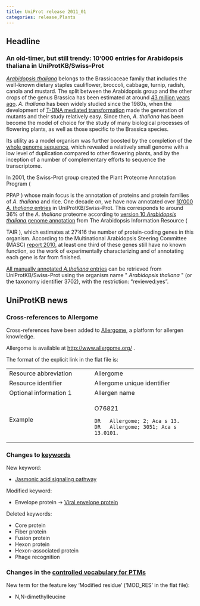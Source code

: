 ```yaml
---
title: UniProt release 2011_01
categories: release,Plants
---
```


## Headline

### An old-timer, but still trendy: 10’000 entries for Arabidopsis thaliana in UniProtKB/Swiss-Prot

[*Arabidopsis thaliana*](http://www.uniprot.org/taxonomy/3702) belongs to the Brassicaceae family that includes the well-known dietary staples cauliflower, broccoli, cabbage, turnip, radish, canola and mustard. The split between the Arabidopsis group and the other crops of the genus Brassica has been estimated at around [43 million years ago](http://www.ncbi.nlm.nih.gov/pubmed/20921408). *A. thaliana* has been widely studied since the 1980s, when the development of [T-DNA mediated transformation](http://www.ncbi.nlm.nih.gov/pubmed/16453562) made the generation of mutants and their study relatively easy. Since then, *A. thaliana* has been become the model of choice for the study of many biological processes of flowering plants, as well as those specific to the Brassica species.

Its utility as a model organism was further boosted by the completion of the [whole genome sequence](http://www.ncbi.nlm.nih.gov/pubmed/11130711), which revealed a relatively small genome with a low level of duplication compared to other flowering plants, and by the inception of a number of complementary efforts to sequence the transcriptome.

In 2001, the Swiss-Prot group created the Plant Proteome Annotation Program (

PPAP ) whose main focus is the annotation of proteins and protein families of *A. thaliana* and rice. One decade on, we have now annotated over [10’000 *A. thaliana* entries](http://www.uniprot.org/uniprot/?query=organism:3702+AND+reviewed:yes) in UniProtKB/Swiss-Prot. This corresponds to around 36% of the *A. thaliana* proteome according to [version 10 *Arabidopsis thaliana* genome annotation](http://www.arabidopsis.org/doc/news/breaking_news/140) from The Arabidopsis Information Resource (

TAIR ), which estimates at 27’416 the number of protein-coding genes in this organism. According to the Multinational Arabidopsis Steering Committee (MASC) [report 2010](http://www.arabidopsis.org/portals/masc/masc_docs/masc_reports.jsp), at least one third of these genes still have no known function, so the work of experimentally characterizing and of annotating each gene is far from finished.

[All manually annotated *A.thaliana* entries](http://www.uniprot.org/uniprot/?query=organism:3702+AND+reviewed:yes) can be retrieved from UniProtKB/Swiss-Prot using the organism name " *Arabidopsis thaliana* " (or the taxonomy identifier 3702), with the restriction: “reviewed:yes”.

## UniProtKB news

### Cross-references to Allergome

Cross-references have been added to [Allergome](http://www.allergome.org/), a platform for allergen knowledge.

Allergome is available at <http://www.allergome.org/> .

The format of the explicit link in the flat file is:

<table><colgroup><col style="width: 45%" /><col style="width: 54%" /></colgroup><tbody><tr class="odd"><td>Resource abbreviation</td><td>Allergome</td></tr><tr class="even"><td>Resource identifier</td><td>Allergome unique identifier</td></tr><tr class="odd"><td>Optional information 1</td><td>Allergen name</td></tr><tr class="even"><td>Example</td><td><p>O76821</p><pre><code>DR   Allergome; 2; Aca s 13.
DR   Allergome; 3051; Aca s 13.0101.</code></pre></td></tr></tbody></table>

### Changes to [keywords](https://ftp.uniprot.org/pub/databases/uniprot/current_release/knowledgebase/complete/docs/keywlist)

New keyword:

-   [Jasmonic acid signaling pathway](http://www.uniprot.org/keywords/KW-1184)

Modified keyword:

-   Envelope protein -&gt; [Viral envelope protein](http://www.uniprot.org/keywords/KW-0261)

Deleted keywords:

-   Core protein
-   Fiber protein
-   Fusion protein
-   Hexon protein
-   Hexon-associated protein
-   Phage recognition

### Changes in the [controlled vocabulary for PTMs](https://ftp.uniprot.org/pub/databases/uniprot/current_release/knowledgebase/complete/docs/ptmlist)

New term for the feature key ‘Modified residue’ (‘MOD\_RES’ in the flat file):

-   N,N-dimethylleucine
